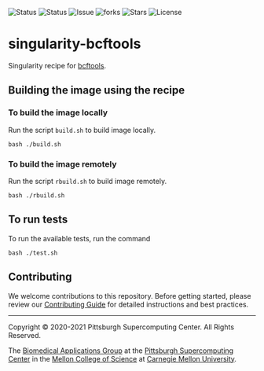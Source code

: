 ![Status](https://github.com/pscedu/singularity-bcftools/actions/workflows/main.yml/badge.svg)
![Status](https://github.com/pscedu/singularity-bcftools/actions/workflows/pretty.yml/badge.svg)
![Issue](https://img.shields.io/github/issues/pscedu/singularity-bcftools)
![forks](https://img.shields.io/github/forks/pscedu/singularity-bcftools)
![Stars](https://img.shields.io/github/stars/pscedu/singularity-bcftools)
![License](https://img.shields.io/github/license/pscedu/singularity-bcftools)

# singularity-bcftools
Singularity recipe for [bcftools](https://github.com/icaoberg/bcftools).

## Building the image using the recipe

### To build the image locally
Run the script `build.sh` to build image locally.

```
bash ./build.sh
```

### To build the image remotely
Run the script `rbuild.sh` to build image remotely.

```
bash ./rbuild.sh
```
## To run tests
To run the available tests, run the command

```
bash ./test.sh
```

## Contributing
We welcome contributions to this repository. Before getting started, please review our [Contributing Guide](https://raw.githubusercontent.com/pscedu/singularity-report/refs/heads/main/CONTRIBUTING.md) for detailed instructions and best practices.

---
Copyright © 2020-2021 Pittsburgh Supercomputing Center. All Rights Reserved.

The [Biomedical Applications Group](https://www.psc.edu/biomedical-applications/) at the [Pittsburgh Supercomputing
Center](http://www.psc.edu) in the [Mellon College of Science](https://www.cmu.edu/mcs/) at [Carnegie Mellon University](http://www.cmu.edu).

